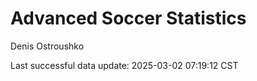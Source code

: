 # Advanced Soccer Statistics
Denis Ostroushko

<!-- gfm -->

Last successful data update: 2025-03-02 07:19:12 CST
